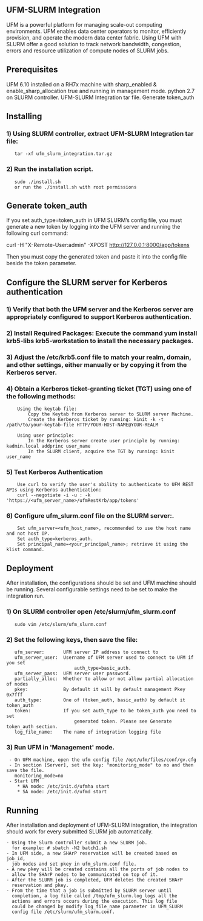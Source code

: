 UFM-SLURM Integration
--------------------------------------------------------


UFM is a powerful platform for managing scale-out computing environments. UFM enables data center operators to monitor, efficiently provision, and operate the modern data center fabric.
Using UFM with SLURM offer a good solution to track network bandwidth, congestion, errors and resource utilization of compute nodes of SLURM jobs.



Prerequisites
--------------------------------------------------------


UFM 6.10 installed on a RH7x machine with sharp_enabled & enable_sharp_allocation true and running in management mode.
python 2.7 on SLURM controller.
UFM-SLURM Integration tar file.
Generate token_auth


Installing
--------------------------------------------------------


### 1) Using SLURM controller, extract UFM-SLURM Integration tar file:
	   tar -xf ufm_slurm_integration.tar.gz

### 2) Run the installation script.
	   sudo ./install.sh
	   or run the ./install.sh with root permissions



Generate token_auth
--------------------------------------------------------


If you set auth_type=token_auth in UFM SLURM’s config file, you must generate a new token by logging into the UFM server and running the following curl command:

curl -H "X-Remote-User:admin" -XPOST http://127.0.0.1:8000/app/tokens

Then you must copy the generated token and paste it into the config file beside the token parameter.



Configure the SLURM server for Kerberos authentication
-------------------------------------------------------


### 1) Verify that both the UFM server and the Kerberos server are appropriately configured to support Kerberos authentication.
### 2) Install Required Packages: Execute the command yum install krb5-libs krb5-workstation to install the necessary packages.
### 3) Adjust the /etc/krb5.conf file to match your realm, domain, and other settings, either manually or by copying it from the Kerberos server.
### 4) Obtain a Kerberos ticket-granting ticket (TGT) using one of the following methods:
        Using the keytab file:
            Copy the Keytab from Kerberos server to SLURM server Machine.
            Create the Kerberos ticket by running: kinit -k -t /path/to/your-keytab-file HTTP/YOUR-HOST-NAME@YOUR-REALM

        Using user principle:
            In the Kerberos server create user principle by running: kadmin.local addprinc user_name
            In the SLURM client, acquire the TGT by running: kinit user_name
### 5) Test Kerberos Authentication
        Use curl to verify the user's ability to authenticate to UFM REST APIs using Kerberos authentication:
        curl --negotiate -i -u : -k 'https://<ufm_server_name>/ufmRestKrb/app/tokens'
### 6) Configure ufm_slurm.conf file on the SLURM server:.
        Set ufm_server=<ufm_host_name>, recommended to use the host name and not host IP.
        Set auth_type=kerberos_auth.
        Set principal_name=<your_principal_name>; retrieve it using the klist command.


Deployment
--------------------------------------------------------


After installation, the configurations should be set and UFM machine should be running.
Several configurable settings need to be set to make the integration run.

### 1) On SLURM controller open /etc/slurm/ufm_slurm.conf
       sudo vim /etc/slurm/ufm_slurm.conf

### 2) Set the following keys, then save the file:
	   ufm_server:       UFM server IP address to connect to
 	   ufm_server_user:  Username of UFM server used to connect to UFM if you set 
                             auth_type=basic_auth.
	   ufm_server_pass:  UFM server user password.
	   partially_alloc:  Whether to allow or not allow partial allocation of nodes
	   pkey:             By default it will by default management Pkey 0x7fff
	   auth_type:        One of (token_auth, basic_auth) by default it token_auth
	   token:            If you set auth_type to be token_auth you need to set 
                             generated token. Please see Generate token_auth section.
	   log_file_name:    The name of integration logging file

### 3) Run UFM in 'Management' mode.
	 - On UFM machine, open the ufm config file /opt/ufm/files/conf/gv.cfg
	 - In section [Server], set the key: "monitoring_mode" to no and then save the file.
	   monitoring_mode=no
	 - Start UFM
		* HA mode: /etc/init.d/ufmha start
		* SA mode: /etc/init.d/ufmd start



Running
--------------------------------------------------------


After installation and deployment of UFM-SLURM integration, the integration should work for every submitted SLURM job automatically.

    - Using the Slurm controller submit a new SLURM job.
	  for example: # sbatch -N2 batch1.sh
    - In UFM side, a new SHArP reservation will be created based on job_id,
      job nodes and set pkey in ufm_slurm.conf file.
    - A new pkey will be created contains all the ports of job nodes to
      allow the SHArP nodes to be communicated on top of it.
    - After the SLURM job is completed, UFM deletes the created SHArP 
      reservation and pkey.
    - From the time that a job is submitted by SLURM server until 
      completion, a log file called /tmp/ufm_slurm.log logs all the 
      actions and errors occurs during the execution. This log file 
      could be changed by modify log_file_name parameter in UFM_SLURM
      config file /etc/slurm/ufm_slurm.conf.
